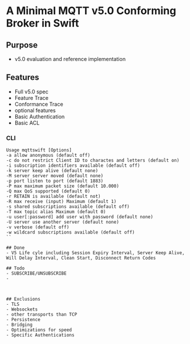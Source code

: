 # A Minimal MQTT v5.0 Conforming Broker in Swift

## Purpose
- v5.0 evaluation and reference implementation

## Features
- Full v5.0 spec
- Feature Trace
- Conformance Trace
- optional features
- Basic Authentication
- Basic ACL

### CLI

```
Usage mqttswift [Options]
-a allow anonymous (default off)
-c do not restrict Client ID to charactes and letters (default on)
-i subscription identifiers available (default off)
-k server keep alive (default none)
-M server server moved (default none)
-p port listen to port (default 1883)
-P max maximum packet size (default 10.000)
-Q max QoS supported (default 0)
-r RETAIN is available (default not)
-R max receive (input) Maximum (default 1)
-s shared subscriptions available (default off)
-T max topic alias Maximum (default 0)
-u user[:password] add user with password (default none)
-U server use another server (default none)
-v verbose (default off)
-w wildcard subscriptions available (default off)
``

## Done
- V5 Life cyle including Session Expiry Interval, Server Keep Alive, Will Delay Interval, Clean Start, Disconnect Return Codes

## Todo
- SUBSCRIBE/UNSUBSCRIBE
- 



## Exclusions
- TLS
- Websockets
- other transports than TCP
- Persistence
- Bridging
- Optimizations for speed
- Specific Authentications

